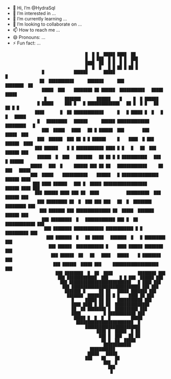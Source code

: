 - 👋 Hi, I’m @HydraSql
- 👀 I’m interested in ...
- 🌱 I’m currently learning ...
- 💞️ I’m looking to collaborate on ...
- 📫 How to reach me ...
- 😄 Pronouns: ...
- ⚡ Fun fact: ...

<!---
HydraSql/HydraSql is a ✨ special ✨ repository because its `README.md` (this file) appears on your GitHub profile.
You can click the Preview link to take a look at your changes.
--->
                                                                                                    
                                                                                                    
                                                                                                    
                                       █  █ █  █████ ████  ██                                       
                                       █  █ ███  █ █  █ █  ███                                      
                                       ████  ██  █ █  █ █  █ █                                      
                                       █  █  █   █ █ ██ █ ██ █                                      
                    █             ██████       █████                           █                    
                   ██  ███████████      ███████      ███             ████████  ██                   
                    █████  ███    ████████ ██ ██████  ███████████   █████  █████                    
                     █        ███████       ██████    █     █  █ ██████                             
                  █ █████     ███ █   █ ██████████████   ██ █  █ █   ██     ██ █ █                  
                 ████       █  ██ █████████████      █   █ █████ █  █   █ █   █████                 
                  █   █████████   ██████      ██████ ██████████████  █████████   █                  
                    ███  █████   ████   ██ █ ██████  ███        ███   █████  ███                    
                  ███  ██████  ███ ██ █ █ ██████     █    ████  █ ███  ██████  ████                 
                 ███ ██████    █ █ ████████████ ████ █ █   █   ██  ███   ██████ ███                 
                  ██████  █  ███   ███████   ██ ██ █ █ ███████████   ███  █ ██████                  
               █████   ███  █     ██████ ███ ██ ██   █████████████     ██ ███   █████               
               ███  █████    ███████████    ██████   █ ████████████████    ██████ ████              
                ███ ████ ██████   ███ █  █████ ███████████████████   ██████ ████ ███                
                 ███ ██████ ████ ███ ██  ████            ██████████  ███ ██████ ███                 
                  ███ █████████ ██  █  ███ ███ ███   ██  █  ████████ █████████ ███                  
                   ███ ███████ ███ ███████████████ ██  █████  ███████  ██████ ███                   
                    ███ █████████  █   █████████████ ███ █  ██ █████████████ ███                    
                     ███ ████████ █████████████ ████████████ █ █ ██████████ ███                     
                      ███ ███████  █   ██ █████   ███████  █   █ █████████ ███                      
                       ███ ██████  ████████████ █    ████ ██████ ████████ ███                       
                        ███ ██████  ██   ██   ████   █████    █ ████████ ███                        
                         ███ ██████  █████ ███     ████████████████████ ███                         
                          ███ ████████  █  ██  ████           ████████ ███                          
                           ███ █████████████  ███     █ █ ███  ██████ ███                           
                            ███ ███████████████████████████   █ ████ ███                            
                             ███ ██████████████████████████████ ███ ███                             
                              ███████ █      ██ ██   █████ ███████ ███                              
                               ███████  ███████ ██ █ █    ████ ██ ███                               
                                 █     █████ ██ ██   ███████████ ███                                
                                 ████ ████ █ ██ ██  ███████████████                                 
                                 ██  ██ ████████ █  ██████████ ███                                  
                                 ████          █ ████████████ ███                                   
                                  █████ █  █  █  █         █████                                    
                                   █████████████████████████  █                                     
                                       ████████████████████████                                     
                                            ████ █  █████  █ ██                                     
                                             ███ █  ███   ██ ██                                     
                                              ██ █  ██  █████                                       
                                               ████████████                                         
                                         ███████████                                                
                                        █████   █████                                               
                                       ███    ██    ██                                              
                                               ███  █                                               
                                                 ███                                                
                                                  █                                                 
                                                                                                    
                                                                                                    
